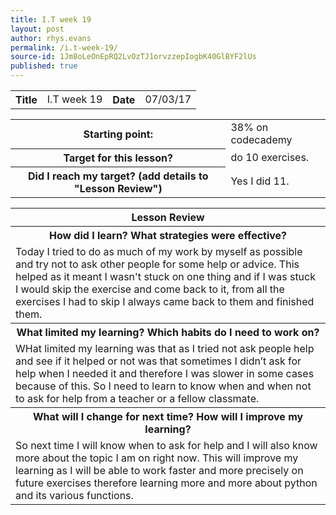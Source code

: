 ```yaml
---
title: I.T week 19
layout: post
author: rhys.evans
permalink: /i.t-week-19/
source-id: 1Jm8oLeOnEpRQ2LvOzTJ1orvzzepIogbK40GlBYF2lUs
published: true
---
```

<table>
  <tr>
    <th>Title</th>
    <td>I.T week 19</td>
    <th>Date</th>
    <td>07/03/17</td>
  </tr>
</table>


<table>
  <tr>
    <th>Starting point:</th>
    <td>38% on codecademy </td>
  </tr>
  <tr>
    <th>Target for this lesson?</th>
    <td>do 10 exercises.</td>
  </tr>
  <tr>
    <th>Did I reach my target? 
(add details to "Lesson Review")</th>
    <td> Yes I did 11.</td>
  </tr>
</table>


<table>
  <tr>
    <th>Lesson Review</th>
  </tr>
  <tr>
    <th>How did I learn? What strategies were effective? </th>
  </tr>
  <tr>
    <td>Today I tried to do as much of my work by myself as possible and try not to ask other people for some help or advice. This helped as it meant I wasn't stuck on one thing and if I was stuck I would skip the exercise and come back to it, from all the exercises I had to skip I always came back to them and finished them.</td>
  </tr>
  <tr>
    <th>What limited my learning? Which habits do I need to work on? </th>
  </tr>
  <tr>
    <td>WHat limited my learning was that as I tried not ask people help and see if it helped or not was that sometimes I didn’t ask for help when I needed it and therefore I was slower in some cases because of this. So I need to learn to know when and when not to ask for help from a teacher or a fellow classmate.</td>
  </tr>
  <tr>
    <th>What will I change for next time? How will I improve my learning?</th>
  </tr>
  <tr>
    <td>So next time I will know when to ask for help and I will also know more about the topic I am on right now. This will improve my learning as I will be able to work faster and more precisely on future exercises therefore learning more and more about python and its various functions.</td>
  </tr>
</table>


